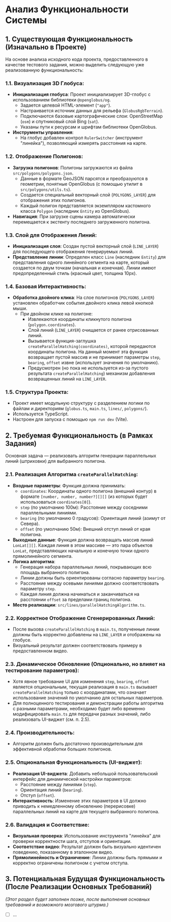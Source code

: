 # Анализ Функциональности Системы

## 1. Существующая Функциональность (Изначально в Проекте)

На основе анализа исходного кода проекта, предоставленного в качестве тестового задания, можно выделить следующую уже реализованную функциональность:

### 1.1. Визуализация 3D Глобуса:
-   **Инициализация глобуса**: Проект инициализирует 3D-глобус с использованием библиотеки `@openglobus/og`.
    -   Задается целевой HTML-элемент (`"app"`).
    -   Настраивается источник данных для рельефа (`GlobusRgbTerrain`).
    -   Подключаются базовые картографические слои: OpenStreetMap (`osm`) и спутниковый слой Bing (`sat`).
    -   Указаны пути к ресурсам и шрифтам библиотеки OpenGlobus.
-   **Инструменты управления**:
    -   На глобус добавлен контрол `RulerSwitcher` (инструмент "линейка"), позволяющий измерять расстояния на карте.

### 1.2. Отображение Полигонов:
-   **Загрузка полигонов**: Полигоны загружаются из файла `src/polygons/polygons.json`.
    -   Данные в формате GeoJSON парсятся и преобразуются в геометрии, понятные OpenGlobus (с помощью утилит в `src/polygons/utils.ts`).
    -   Создается специальный векторный слой (`POLYGONS_LAYER`) для отображения этих полигонов.
    -   Каждый полигон представляется экземпляром кастомного класса `Polygon` (наследник `Entity` из OpenGlobus).
-   **Навигация**: При загрузке сцены камера автоматически перемещается к экстенту последнего загруженного полигона.

### 1.3. Слой для Отображения Линий:
-   **Инициализация слоя**: Создан пустой векторный слой (`LINE_LAYER`) для последующего отображения генерируемых линий.
-   **Представление линии**: Определен класс `Line` (наследник `Entity`) для представления одного линейного сегмента на карте, который создается по двум точкам (начальная и конечная). Линии имеют предопределенный стиль (красный цвет, толщина 10px).

### 1.4. Базовая Интерактивность:
-   **Обработка двойного клика**: На слое полигонов (`POLYGONS_LAYER`) установлен обработчик события двойного клика левой кнопкой мыши.
    -   При двойном клике на полигоне:
        -   Извлекаются координаты кликнутого полигона (`polygon.coordinates`).
        -   Слой линий (`LINE_LAYER`) очищается от ранее отрисованных линий.
        -   Вызывается функция-заглушка `createParallelHatching(coordinates)`, которой передаются координаты полигона. На данный момент эта функция возвращает пустой массив и не принимает параметры `step`, `bearing`, `offset` извне (использует значения по умолчанию).
        -   Предусмотрен (но пока не используется из-за пустого результата `createParallelHatching`) механизм добавления возвращенных линий на `LINE_LAYER`.

### 1.5. Структура Проекта:
-   Проект имеет модульную структуру с разделением логики по файлам и директориям (`globus.ts`, `main.ts`, `lines/`, `polygons/`).
-   Используется TypeScript.
-   Настроен для запуска с помощью `npm run dev` (Vite).

## 2. Требуемая Функциональность (в Рамках Задания)

Основная задача — реализовать алгоритм генерации параллельных линий (штриховки) для выбранного полигона.

### 2.1. Реализация Алгоритма `createParallelHatching`:
-   **Входные параметры**: Функция должна принимать:
    -   `coordinates`: Координаты одного полигона (внешний контур) в формате `[number, number, number?][][]` (из которых будет использоваться `coordinates[0]`).
    -   `step` (по умолчанию 100м): Расстояние между соседними параллельными линиями.
    -   `bearing` (по умолчанию 0 градусов): Ориентация линий (азимут от Севера).
    -   `offset` (по умолчанию 50м): Внешний отступ линий от края полигона.
-   **Выходные данные**: Функция должна возвращать массив линий `LonLat[][]`. Каждая линия в этом массиве — это пара объектов `LonLat`, представляющих начальную и конечную точки одного прямолинейного сегмента.
-   **Логика алгоритма**:
    -   Генерация набора параллельных линий, покрывающих всю площадь выбранного полигона.
    -   Линии должны быть ориентированы согласно параметру `bearing`.
    -   Расстояние между осевыми линиями должно соответствовать параметру `step`.
    -   Каждая линия должна начинаться и заканчиваться на расстоянии `offset` за пределами границ полигона.
-   **Место реализации**: `src/lines/parallelHatchingAlgorithm.ts`.

### 2.2. Корректное Отображение Сгенерированных Линий:
-   После вызова `createParallelHatching` в `main.ts`, полученные линии должны быть корректно добавлены на `LINE_LAYER` и отображены на глобусе.
-   Визуальный результат должен соответствовать примеру в предоставленном видео.

### 2.3. Динамическое Обновление (Опционально, но влияет на тестирование параметров):
-   Хотя явное требование UI для изменения `step`, `bearing`, `offset` является опциональным, текущая реализация в `main.ts` вызывает `createParallelHatching` только с координатами, что означает использование значений по умолчанию для остальных параметров.
-   Для полноценного тестирования и демонстрации работы алгоритма с разными параметрами, необходимо будет либо временно модифицировать `main.ts` для передачи разных значений, либо реализовать UI-виджет (см. п. 2.5).

### 2.4. Производительность:
-   Алгоритм должен быть достаточно производительным для эффективной обработки больших полигонов.

### 2.5. Опциональная Функциональность (UI-виджет):
-   **Реализация UI-виджета**: Добавить небольшой пользовательский интерфейс для динамической настройки параметров:
    -   Расстояние между линиями (`step`).
    -   Ориентация линий (`bearing`).
    -   Отступ (`offset`).
-   **Интерактивность**: Изменение этих параметров в UI должно приводить к немедленному обновлению (перерисовке) параллельных линий на карте для текущего выбранного полигона.

### 2.6. Валидация и Соответствие:
-   **Визуальная проверка**: Использование инструмента "линейка" для проверки корректности шага, отступов и ориентации.
-   **Соответствие видео**: Результат должен быть визуально идентичен поведению, показанному в эталонном видео.
-   **Прямолинейность и Ограничение**: Линии должны быть прямыми и корректно ограничены полигоном с учетом отступа.

## 3. Потенциальная Будущая Функциональность (После Реализации Основных Требований)

*(Этот раздел будет заполнен позже, после выполнения основных требований и возможного мозгового штурма.)*
-   [ ] ...
```